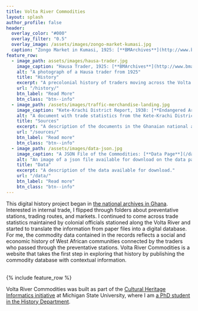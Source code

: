 ```yaml
---
title: Volta River Commodities
layout: splash
author_profile: false
header:
  overlay_color: "#000"
  overlay_filter: "0.5"
  overlay_image: /assets/images/zongo-market-kumasi.jpg
  caption: "Zongo Market in Kumasi, 1925: [**BMArchives**](http://www.bmarchives.org/items/show/70290)"
feature_row:
  - image_path: assets/images/hausa-trader.jpg
    image_caption: "Hausa Trader, 1925: [**BMArchives**](http://www.bmarchives.org/items/show/57785)"
    alt: "A photograph of a Hausa trader from 1925"
    title: "History"
    excerpt: "A precolonial history of traders moving across the Volta River."
    url: "/history/"
    btn_label: "Read More"
    btn_class: "btn--info"
  - image_path: /assets/images/traffic-merchandise-landing.jpg
    image_caption: "Kete-Krachi District Report, 1938: [**Endangered Archives Programme**](https://eap.bl.uk/archive-file/EAP541-1-3-57)"
    alt: "A document with trade statistics from the Kete-Krachi District in the Gold Coast in 1937-1938"
    title: "Sources"
    excerpt: "A description of the documents in the Ghanaian national archives with trade statistics."
    url: "/sources/"
    btn_label: "Read more"
    btn_class: "btn--info"
  - image_path: /assets/images/data-json.jpg
    image_caption: "A JSON File of the Commodities: [**Data Page**](/data/)"
    alt: "An image of a json file available for download on the data page"
    title: "Data"
    excerpt: "A description of the data available for download."
    url: "/data/"
    btn_label: "Read more"
    btn_class: "btn--info"
---
```


This digital history project began in [the national archives in Ghana](https://praad.gov.gh/). Interested in internal trade, I flipped through folders about preventative stations, trading routes, and markets. I continued to come across trade statistics maintained by colonial officials stationed along the Volta River and started to translate the information from paper files into a digital database. For me, the commodity data contained in the records reflects a social and economic history of West African communities connected by the traders who passed through the preventative stations. Volta River Commodities is a website that takes the first step in exploring that history by publishing the commodity database with contextual information.<br/><br/>

{% include feature_row %}

Volta River Commodities was built as part of the [Cultural Heritage Informatics initiative](http://chi.anthropology.msu.edu/) at Michigan State University, where I am [a PhD student in the History Department](https://history.msu.edu/people/graduate-students/ryan-carty/).

